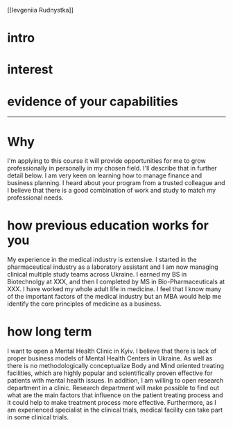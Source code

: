 [[Ievgeniia Rudnystka]]

# intro

# interest

# evidence of your capabilities

---

# Why
I'm applying to this course it will provide opportunities for me to grow professionally in personally in my chosen field. I'll describe that in further detail below.  I am very keen on learning how to manage finance and business planning. I heard about your program from a trusted colleague and I believe that there is a good combination of work and study to match my professional needs.

# how previous education works for you
My experience in the medical industry is extensive. I started in the pharmaceutical industry as a laboratory assistant and I am now managing clinical multiple study teams across Ukraine. I earned my BS in Biotechnolgy at XXX, and then I completed by MS in Bio-Pharmaceuticals at XXX. I have worked my whole adult life in medicine. I feel that I know many of the important factors of the medical industry but an MBA would help me identify the core principles of medicine as a business.

# how long term 
 
I want to open a Mental Health Clinic in Kyiv. I believe that there is lack of proper business models of Mental Health Centers in Ukraine. As well as there is no methodologically conceptualize Body and Mind oriented treating facilities, which are highly popular and scientifically proven effective for patients with mental health issues. In addition, I am willing to open research department in a clinic. Research department will make possible to find out what are the main factors that influence on the patient treating process and it could help to make treatment process more effective. Furthermore, as I am experienced specialist in the clinical trials, medical facility can take part in some clinical trials.